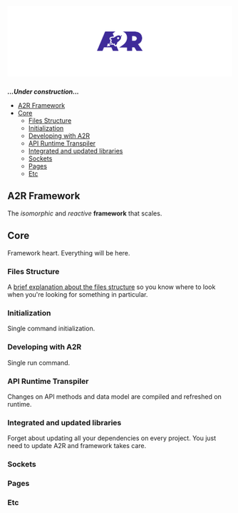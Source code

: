 # ![A2R Framework](../design/logo/githubImage.png)  <!-- omit in toc -->

**_...Under construction..._**

- [A2R Framework](#a2r-framework)
- [Core](#core)
  - [Files Structure](#files-structure)
  - [Initialization](#initialization)
  - [Developing with A2R](#developing-with-a2r)
  - [API Runtime Transpiler](#api-runtime-transpiler)
  - [Integrated and updated libraries](#integrated-and-updated-libraries)
  - [Sockets](#sockets)
  - [Pages](#pages)
  - [Etc](#etc)

## A2R Framework

The *isomorphic* and *reactive* **framework** that scales.

## Core

Framework heart. Everything will be here.

### Files Structure

A [brief explanation about the files structure](../docs/core/coreFilesStructure.md) so you know where to look when you're looking for something in particular.

### Initialization

Single command initialization.

### Developing with A2R

Single run command.

### API Runtime Transpiler

Changes on API methods and data model are compiled and refreshed on runtime.

### Integrated and updated libraries

Forget about updating all your dependencies on every project. You just need to update A2R and framework takes care.

### Sockets

### Pages

### Etc